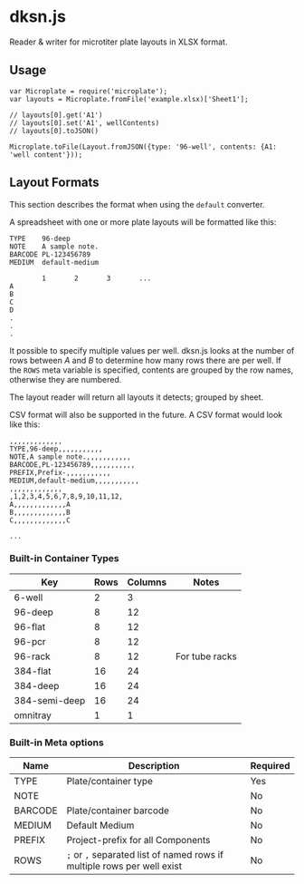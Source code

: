 dksn.js
=============

Reader &amp; writer for microtiter plate layouts in XLSX format.

## Usage

	var Microplate = require('microplate');
	var layouts = Microplate.fromFile('example.xlsx)['Sheet1'];
	
	// layouts[0].get('A1') 
	// layouts[0].set('A1', wellContents) 
	// layouts[0].toJSON()
	
	Microplate.toFile(Layout.fromJSON({type: '96-well', contents: {A1: 'well content'}));

## Layout Formats

This section describes the format when using the `default` converter.

A spreadsheet with one or more plate layouts will be formatted like this:

	TYPE	96-deep
	NOTE	A sample note.
	BARCODE	PL-123456789
	MEDIUM	default-medium
	
	        1       2		3		...
	A
	B	
	C
	D
	.
	.
	.
	
It possible to specify multiple values per well. dksn.js looks at the number of rows between *A* and *B* to determine how many rows there are per well. If the `ROWS` meta variable is specified, contents are grouped by the row names, otherwise they are numbered.

The layout reader will return all layouts it detects; grouped by sheet. 
	
CSV format will also be supported in the future. A CSV format would look like this:

	,,,,,,,,,,,,,
	TYPE,96-deep,,,,,,,,,,,
	NOTE,A sample note.,,,,,,,,,,,
	BARCODE,PL-123456789,,,,,,,,,,,
	PREFIX,Prefix-,,,,,,,,,,,
	MEDIUM,default-medium,,,,,,,,,,,
	,,,,,,,,,,,,,
	,1,2,3,4,5,6,7,8,9,10,11,12,
	A,,,,,,,,,,,,,A
	B,,,,,,,,,,,,,B
	C,,,,,,,,,,,,,C
	
	...


### Built-in Container Types

| Key | Rows | Columns | Notes
| ----|------|---------|-------
| 6-well | 2 | 3
| 96-deep | 8 | 12
| 96-flat | 8 | 12
| 96-pcr | 8 | 12
| 96-rack | 8 | 12 | For tube racks
| 384-flat | 16 | 24 
| 384-deep | 16 | 24 
| 384-semi-deep | 16 | 24 
| omnitray | 1 | 1


### Built-in Meta options

| Name | Description | Required
| -----|-------------|---------
| TYPE      | Plate/container type | Yes
| NOTE      | | No
| BARCODE   | Plate/container barcode | No
| MEDIUM    | Default Medium | No
| PREFIX    | Project-prefix for all Components | No
| ROWS		| `;` or `,` separated list of named rows if multiple rows per well exist | No
